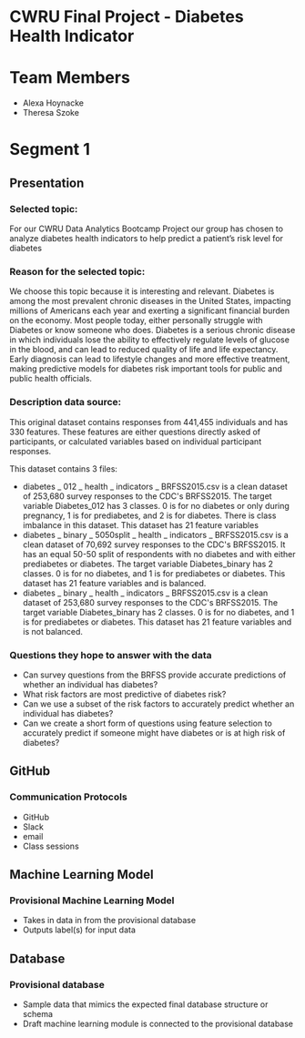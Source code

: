# CWRU Final Project - Diabetes Health Indicator

# Team Members 

- Alexa Hoynacke 
- Theresa Szoke
 
# Segment 1 

## Presentation 

### Selected topic:

For our CWRU Data Analytics Bootcamp Project our group has chosen to analyze diabetes health indicators to help predict a patient’s risk level for diabetes

### Reason for the selected topic:

We choose this topic because it is interesting and relevant. Diabetes is among the most prevalent chronic diseases in the United States, impacting millions of Americans each year and exerting a significant financial burden on the economy. Most people today, either personally struggle with Diabetes or know someone who does. Diabetes is a serious chronic disease in which individuals lose the ability to effectively regulate levels of glucose in the blood, and can lead to reduced quality of life and life expectancy. Early diagnosis can lead to lifestyle changes and more effective treatment, making predictive models for diabetes risk important tools for public and public health officials.

### Description data source:

This original dataset contains responses from 441,455 individuals and has 330 features. These features are either questions directly asked of participants, or calculated variables based on individual participant responses.

This dataset contains 3 files:

- diabetes _ 012 _ health _ indicators _ BRFSS2015.csv is a clean dataset of 253,680 survey responses to the CDC's BRFSS2015. The target variable Diabetes_012 has 3 classes. 0 is for no diabetes or only during pregnancy, 1 is for prediabetes, and 2 is for diabetes. There is class imbalance in this dataset. This dataset has 21 feature variables
- diabetes _ binary _ 5050split _ health _ indicators _ BRFSS2015.csv is a clean dataset of 70,692 survey responses to the CDC's BRFSS2015. It has an equal 50-50 split of respondents with no diabetes and with either prediabetes or diabetes. The target variable Diabetes_binary has 2 classes. 0 is for no diabetes, and 1 is for prediabetes or diabetes. This dataset has 21 feature variables and is balanced.
- diabetes _ binary _ health _ indicators _ BRFSS2015.csv is a clean dataset of 253,680 survey responses to the CDC's BRFSS2015. The target variable Diabetes_binary has 2 classes. 0 is for no diabetes, and 1 is for prediabetes or diabetes. This dataset has 21 feature variables and is not balanced.


### Questions they hope to answer with the data

- Can survey questions from the BRFSS provide accurate predictions of whether an individual has diabetes?
- What risk factors are most predictive of diabetes risk?
- Can we use a subset of the risk factors to accurately predict whether an individual has diabetes?
- Can we create a short form of questions using feature selection to accurately predict if someone might have diabetes or is at high risk of diabetes?

## GitHub

### Communication Protocols

- GitHub 
- Slack
- email
- Class sessions 

## Machine Learning Model

### Provisional Machine Learning Model 
- Takes in data in from the provisional database
- Outputs label(s) for input data

## Database

### Provisional database  
- Sample data that mimics the expected final database structure or schema
- Draft machine learning module is connected to the provisional database



